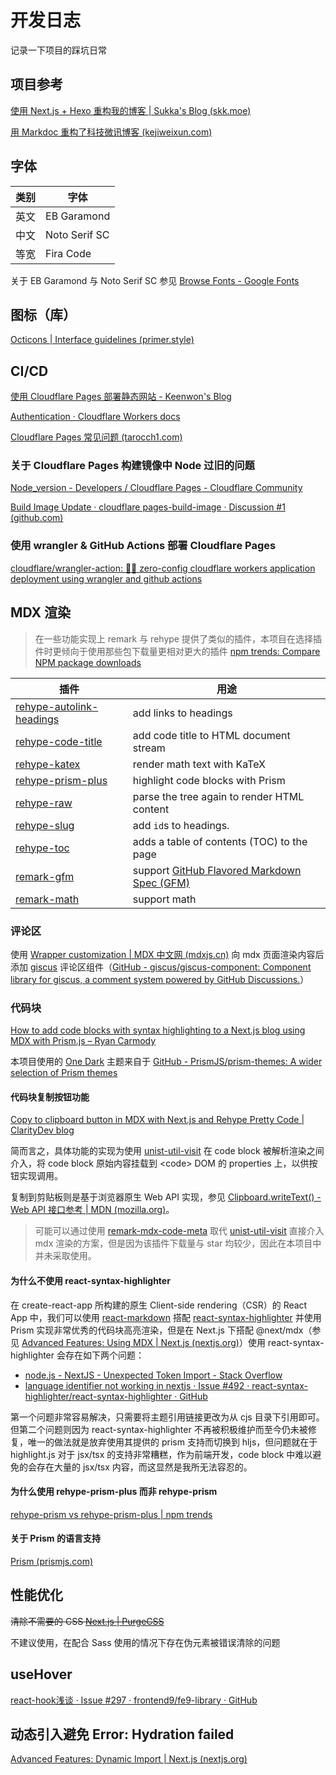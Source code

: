 # 开发日志

记录一下项目的踩坑日常

## 项目参考

[使用 Next.js + Hexo 重构我的博客 | Sukka's Blog (skk.moe)](https://blog.skk.moe/post/use-nextjs-and-hexo-to-rebuild-my-blog/)

[用 Markdoc 重构了科技微讯博客 (kejiweixun.com)](https://kejiweixun.com/blog/refactor-my-blog-using-markdoc-and-nextjs/)

## 字体

| 类别 | 字体          |
| ---- | ------------- |
| 英文 | EB Garamond   |
| 中文 | Noto Serif SC |
| 等宽 | Fira Code     |

关于 EB Garamond 与 Noto Serif SC 参见 [Browse Fonts - Google Fonts](https://fonts.google.com/)

## 图标（库）

[Octicons | Interface guidelines (primer.style)](https://primer.style/design/foundations/icons/)

## CI/CD

[使用 Cloudflare Pages 部署静态网站 - Keenwon's Blog](https://keenwon.com/deploy-on-cloudflare-pages/)

[Authentication · Cloudflare Workers docs](https://developers.cloudflare.com/workers/wrangler-legacy/authentication/#using-environment-variables)

[Cloudflare Pages 常见问题 (tarocch1.com)](https://blog.tarocch1.com/posts/cloudflare-pages-faq)

### 关于 Cloudflare Pages 构建镜像中 Node 过旧的问题

[Node_version - Developers / Cloudflare Pages - Cloudflare Community](https://community.cloudflare.com/t/node-version/430291)

[Build Image Update · cloudflare pages-build-image · Discussion #1 (github.com)](https://github.com/cloudflare/pages-build-image/discussions/1)

### 使用 wrangler & GitHub Actions 部署 Cloudflare Pages

[cloudflare/wrangler-action: 🧙‍♀️ zero-config cloudflare workers application deployment using wrangler and github actions](https://github.com/cloudflare/wrangler-action#deploy-your-pages-site-production--preview)

## MDX 渲染

> 在一些功能实现上 remark 与 rehype 提供了类似的插件，本项目在选择插件时更倾向于使用那些包下载量更相对更大的插件 [npm trends: Compare NPM package downloads](https://npmtrends.com/)

| 插件                                                         | 用途                                                         |
| ------------------------------------------------------------ | ------------------------------------------------------------ |
| [rehype-autolink-headings](https://github.com/rehypejs/rehype-autolink-headings) | add links to headings                                        |
| [rehype-code-title](https://github.com/josestg/rehype-code-title) | add code title to HTML document stream                       |
| [rehype-katex](https://github.com/remarkjs/remark-math/tree/main/packages/rehype-katex) | render math text with KaTeX                                  |
| [rehype-prism-plus](https://github.com/timlrx/rehype-prism-plus) | highlight code blocks with Prism                             |
| [rehype-raw](https://github.com/remarkjs/remark-rehype)      | parse the tree again to render HTML content                  |
| [rehype-slug](https://github.com/rehypejs/rehype-slug)       | add `id`s to headings.                                       |
| [rehype-toc](https://github.com/JS-DevTools/rehype-toc)      | adds a table of contents (TOC) to the page                   |
| [remark-gfm](https://github.com/remarkjs/remark-gfm)         | support [GitHub Flavored Markdown Spec (GFM)](https://github.github.com/gfm/) |
| [remark-math](https://github.com/remarkjs/remark-math)       | support math                                                 |

### 评论区

使用 [Wrapper customization | MDX 中文网 (mdxjs.cn)](https://www.mdxjs.cn/guides/wrapper-customization) 向 mdx 页面渲染内容后添加 [giscus](https://giscus.app/zh-CN) 评论区组件（[GitHub - giscus/giscus-component: Component library for giscus, a comment system powered by GitHub Discussions.](https://github.com/giscus/giscus-component)）

### 代码块

[How to add code blocks with syntax highlighting to a Next.js blog using MDX with Prism.js – Ryan Carmody](https://www.ryancarmody.dev/blog/add-code-blocks-with-syntax-highlighting-to-nextjs-blog-prismjs)

本项目使用的 [One Dark](https://github.com/PrismJS/prism-themes/blob/master/themes/prism-one-dark.css) 主题来自于 [GitHub - PrismJS/prism-themes: A wider selection of Prism themes](https://github.com/PrismJS/prism-themes)

#### 代码块复制按钮功能

[Copy to clipboard button in MDX with Next.js and Rehype Pretty Code | ClarityDev blog](https://claritydev.net/blog/copy-to-clipboard-button-nextjs-mdx-rehype)

简而言之，具体功能的实现为使用 [unist-util-visit](https://github.com/syntax-tree/unist-util-visit) 在 code block 被解析渲染之间介入，将 code block 原始内容挂载到 \<code> DOM 的 properties 上，以供按钮实现调用。

复制到剪贴板则是基于浏览器原生 Web API 实现，参见 [Clipboard.writeText() - Web API 接口参考 | MDN (mozilla.org)](https://developer.mozilla.org/zh-CN/docs/Web/API/Clipboard/writeText)。

> 可能可以通过使用 [remark-mdx-code-meta](https://github.com/remcohaszing/remark-mdx-code-meta) 取代 [unist-util-visit](https://github.com/syntax-tree/unist-util-visit) 直接介入 mdx 渲染的方案，但是因为该插件下载量与 star 均较少，因此在本项目中并未采取使用。

#### 为什么不使用 react-syntax-highlighter

在 create-react-app 所构建的原生 Client-side rendering（CSR）的 React App 中，我们可以使用 [react-markdown](https://github.com/remarkjs/react-markdown) 搭配 [react-syntax-highlighter](https://github.com/react-syntax-highlighter/react-syntax-highlighter) 并使用 Prism 实现非常优秀的代码块高亮渲染，但是在 Next.js 下搭配 @next/mdx（参见 [Advanced Features: Using MDX | Next.js (nextjs.org)](https://nextjs.org/docs/advanced-features/using-mdx)）使用 react-syntax-highlighter 会存在如下两个问题：

- [node.js - NextJS - Unexpected Token Import - Stack Overflow](https://stackoverflow.com/questions/58966891/nextjs-unexpected-token-import)
- [language identifier not working in nextjs · Issue #492 · react-syntax-highlighter/react-syntax-highlighter · GitHub](https://github.com/react-syntax-highlighter/react-syntax-highlighter/issues/492)

第一个问题非常容易解决，只需要将主题引用链接更改为从 cjs 目录下引用即可。但第二个问题则因为 react-syntax-highlighter 不再被积极维护而至今仍未被修复，唯一的做法就是放弃使用其提供的 prism 支持而切换到 hljs，但问题就在于 highlight.js 对于 jsx/tsx 的支持非常糟糕，作为前端开发，code block 中难以避免的会存在大量的 jsx/tsx 内容，而这显然是我所无法容忍的。

#### 为什么使用 rehype-prism-plus 而非 rehype-prism

[rehype-prism vs rehype-prism-plus | npm trends](https://npmtrends.com/rehype-prism-vs-rehype-prism-plus)

#### 关于 Prism 的语言支持

[Prism (prismjs.com)](https://prismjs.com/#supported-languages)

## 性能优化

~~清除不需要的 CSS [Next.js | PurgeCSS](https://purgecss.com/guides/next.html)~~

不建议使用，在配合 Sass 使用的情况下存在伪元素被错误清除的问题

## useHover

[react-hook浅谈 · Issue #297 · frontend9/fe9-library · GitHub](https://github.com/frontend9/fe9-library/issues/297)

## 动态引入避免 Error: Hydration failed

[Advanced Features: Dynamic Import | Next.js (nextjs.org)](https://nextjs.org/docs/advanced-features/dynamic-import)
